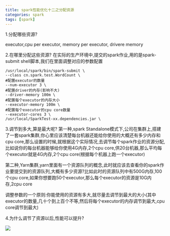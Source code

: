 ```yaml
---
title: spark性能优化十二之分配资源
categories: spark  
tags: [spark]
---
```




1.分配哪些资源?

executor,cpu per executor, memory per executor, drivere memory

<!--more-->


2.在哪里分配这些资源?
在实际的生产环境中,提交的spark作业,用的是spark-submit shell脚本,我们在里面调整对应的参数配置

```
/usr/local/spark/bin/spark-submit \
--class cn.spark.test.WordCount \
#配置executor的数量
--num-executor 3 \
#配置driver的内存(影响不大)
--driver-memory 100m \	
#配置每个executor的内存大小
--executor-memory 100m \
#配置每个executor的cpu core数量
--executor-cores 3 \
/usr/local/SparkTest-xx.dependencies.jar \

```


3.调节到多大,算是最大呢?
第一种,spark Standalone模式下,公司在集群上,搭建了一套spark集群,你心里应该清楚每台机器还能给你使用的大概还有多少内存和cpu core,那么设置的时候,就根据这个实际情况,去调节每个spark作业的资源分配,比如说你的每台机器能够给你使用4G内存,2个cpu core,供20台机器,那么平均每个executor就是4G内存,2个cpu core(根据每个机器上跑一个executor)

第二种,Yarn集群,yarn里面有一个资源队列的概念,此时就应该去查看你的spark作业要提交到的资源队列,大概有多少资源?比如此时的资源队列中有500G内存,100个cpu core,如果你想要跑50个executor,那么每个executor的资源是10G内存,2cpu core

调整参数的一个原则:你能使用的资源有多大,就尽量去调节到最大的大小(其中executor的数量,几十个到上百个不等,然后将每个executor的内存调节到最大,cpu core调节到最大)


4.为什么调节了资源以后,性能可以提升?


![](http://ols7leonh.bkt.clouddn.com//assert/img/bigdata/spark从入门到精通_笔记/performance_ziyuan.png)













